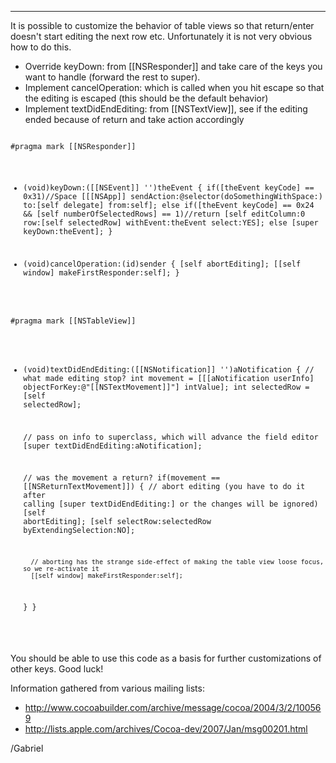 
----

It is possible to customize the behavior of table views so that return/enter doesn't start editing the next row etc. Unfortunately it is not very obvious how to do this. 


* Override keyDown: from [[NSResponder]] and take care of the keys you want to handle (forward the rest to super).
* Implement cancelOperation: which is called when you hit escape so that the editing is escaped (this should be the default behavior)
* Implement textDidEndEditing: from [[NSTextView]], see if the editing ended because of return and take action accordingly


<code>
#pragma mark [[NSResponder]]

- (void)keyDown:([[NSEvent]] '')theEvent
{
	if([theEvent keyCode] == 0x31)//Space
		[[[NSApp]] sendAction:@selector(doSomethingWithSpace:) to:[self delegate] from:self];
	else if([theEvent keyCode] == 0x24 && [self numberOfSelectedRows] == 1)//return
		[self editColumn:0 row:[self selectedRow] withEvent:theEvent select:YES];
	else
		[super keyDown:theEvent];
}

- (void)cancelOperation:(id)sender
{
	[self abortEditing];
	[[self window] makeFirstResponder:self];
}


#pragma mark [[NSTableView]]

- (void)textDidEndEditing:([[NSNotification]] '')aNotification
{
	// what made editing stop?
	int movement = [[[aNotification userInfo] objectForKey:@"[[NSTextMovement]]"] intValue];
	int selectedRow = [self selectedRow];
	
	// pass on info to superclass, which will advance the field editor
	[super textDidEndEditing:aNotification];
	
	// was the movement a return?
	if(movement == [[NSReturnTextMovement]])
	{
		// abort editing (you have to do it after calling [super textDidEndEditing:] or the changes will be ignored)
		[self abortEditing];
		[self selectRow:selectedRow byExtendingSelection:NO];
		
		// aborting has the strange side-effect of making the table view loose focus, so we re-activate it
		[[self window] makeFirstResponder:self];
	}
}
</code>

You should be able to use this code as a basis for further customizations of other keys. Good luck!

Information gathered from various mailing lists:


* http://www.cocoabuilder.com/archive/message/cocoa/2004/3/2/100569
* http://lists.apple.com/archives/Cocoa-dev/2007/Jan/msg00201.html


/Gabriel